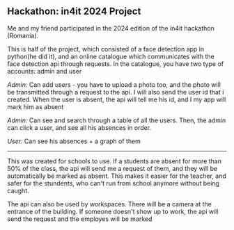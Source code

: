 ## Hackathon: in4it 2024 Project

Me and my friend participated in the 2024 edition of the in4it hackathon (Romania).

This is half of the project, which consisted of a face detection app in python(he did it), and an online catalogue which communicates with the face detection api through requests.
In the catalogue, you have two type of accounts: admin and user

*Admin:* Can add users - you have to upload a photo too, and the photo will be transmitted through a request to the api. I will also send the user id that i created. When the user is absent, the api will tell me his id, and I my app will mark him as absent
      
*Admin:* Can see and search through a table of all the users. Then, the admin can click a user, and see all his absences in order.
      
*User:* Can see his absences + a graph of them

---------------------------------------------------------------------

This was created for schools to use. If a students are absent for more than 50% of the class, the api will send me a request of them, and they will be automatically be marked as absent.
This makes it easier for the teacher, and safer for the stundents, who can't run from school anymore without being caught.

The api can also be used by workspaces. There will be a camera at the entrance of the building. If someone doesn't show up to work, the api will send the request and the employes will be marked
